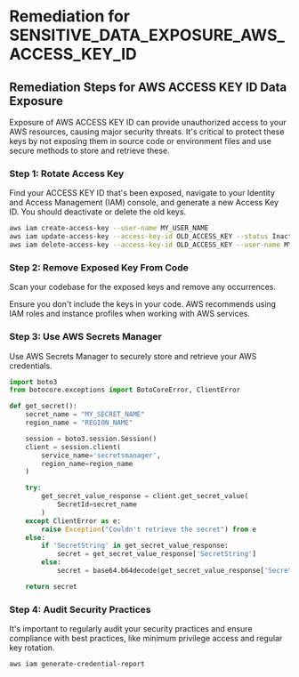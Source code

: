 # Remediation for SENSITIVE_DATA_EXPOSURE_AWS_ACCESS_KEY_ID

## Remediation Steps for AWS ACCESS KEY ID Data Exposure
Exposure of AWS ACCESS KEY ID can provide unauthorized access to your AWS resources, causing major security threats. It's critical to protect these keys by not exposing them in source code or environment files and use secure methods to store and retrieve these.

### Step 1: Rotate Access Key

Find your ACCESS KEY ID that's been exposed, navigate to your Identity and Access Management (IAM) console, and generate a new Access Key ID. You should deactivate or delete the old keys.

```bash
aws iam create-access-key --user-name MY_USER_NAME
aws iam update-access-key --access-key-id OLD_ACCESS_KEY --status Inactive --user-name MY_USER_NAME
aws iam delete-access-key --access-key-id OLD_ACCESS_KEY --user-name MY_USER_NAME
```

### Step 2: Remove Exposed Key From Code

Scan your codebase for the exposed keys and remove any occurrences.

Ensure you don't include the keys in your code. AWS recommends using IAM roles and instance profiles when working with AWS services.

### Step 3: Use AWS Secrets Manager

Use AWS Secrets Manager to securely store and retrieve your AWS credentials.

```python
import boto3
from botocore.exceptions import BotoCoreError, ClientError

def get_secret():
    secret_name = "MY_SECRET_NAME"
    region_name = "REGION_NAME"

    session = boto3.session.Session()
    client = session.client(
        service_name='secretsmanager',
        region_name=region_name
    )

    try:
        get_secret_value_response = client.get_secret_value(
            SecretId=secret_name
        )
    except ClientError as e:
        raise Exception("Couldn't retrieve the secret") from e
    else:
        if 'SecretString' in get_secret_value_response:
            secret = get_secret_value_response['SecretString']
        else:
            secret = base64.b64decode(get_secret_value_response['SecretBinary'])

    return secret
```

### Step 4: Audit Security Practices
It's important to regularly audit your security practices and ensure compliance with best practices, like minimum privilege access and regular key rotation.

```bash
aws iam generate-credential-report
```